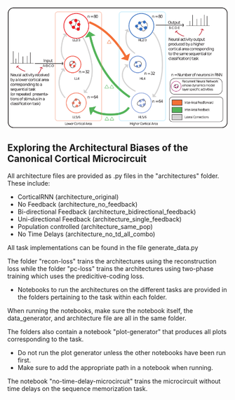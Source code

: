 ![Architecture of the CorticalRNN](images/iclr-fig1-schematic-colour-mod-crop.png)

## Exploring the Architectural Biases of the Canonical Cortical Microcircuit

All architecture files are provided as .py files in the "architectures" folder. These include:
- CorticalRNN (architecture_original)
- No Feedback (architecture_no_feedback)
- Bi-directional Feedback (architecture_bidirectional_feedback)
- Uni-directional Feedback (architecture_single_feedback)
- Population controlled (architecture_same_pop)
- No Time Delays (architecture_no_td_all_combo)

All task implementations can be found in the file generate_data.py

The folder "recon-loss" trains the architectures using the reconstruction loss while the folder "pc-loss" trains the architectures using two-phase training which uses the predicitive-coding loss.
- Notebooks to run the architectures on the different tasks are provided in the folders pertaining to the task within each folder.

When running the notebooks, make sure the notebook itself, the data_generator, and architecture file are all in the same folder.

The folders also contain a notebook "plot-generator" that produces all plots corresponding to the task.
- Do not run the plot generator unless the other notebooks have been run first.
- Make sure to add the appropriate path in a notebook when running.

The notebook "no-time-delay-microcircuit" trains the microcircuit without time delays on the sequence memorization task.
